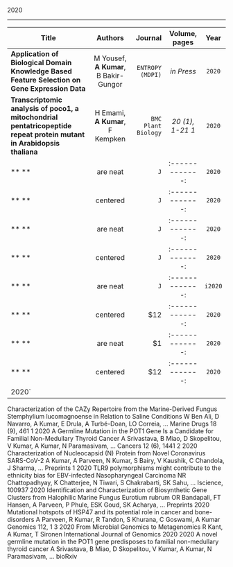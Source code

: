2020

-------------------------------------------------------------------
| **Title**   | **Authors**        | **Journal**  | **Volume, pages**         | **Year**|   
| ------------- |:-------------:| -----:|:-------------:|:-------------:|
| **Application of Biological Domain Knowledge Based Feature Selection on Gene Expression Data** | M Yousef, **A Kumar**, B Bakir-Gungor | `ENTROPY (MDPI)` |*in Press*|`2020`|
| **Transcriptomic analysis of poco1, a mitochondrial pentatricopeptide repeat protein mutant in Arabidopsis thaliana**   | H Emami, **A Kumar**, F Kempken    | `BMC Plant Biology` |*20 (1), 1-21 1*|`2020`|
| ** **| are neat      |   `J`|:-------------:|`2020`|
| ** **    | centered      |   `J`|:-------------:|`2020`|
| ** ** | are neat      |    `J` |:-------------:|`2020`|
| ** **     | centered      |   `J` |:-------------:|`2020`|
| ** ** | are neat      |    `J` |:-------------:|`i2020`|
| ** **     | centered      |   $12 |:-------------:|`2020`|
| ** ** | are neat      |    $1 |:-------------:|`2020`|
| ** **     | centered      |   $12 |:-------------:|`2020`|
2020`|





Characterization of the CAZy Repertoire from the Marine-Derived Fungus Stemphylium lucomagnoense in Relation to Saline Conditions
W Ben Ali, D Navarro, A Kumar, E Drula, A Turbé-Doan, LO Correia, ...
Marine Drugs 18 (9), 461
	1	2020
A Germline Mutation in the POT1 Gene Is a Candidate for Familial Non-Medullary Thyroid Cancer
A Srivastava, B Miao, D Skopelitou, V Kumar, A Kumar, N Paramasivam, ...
Cancers 12 (6), 1441
	2	2020
Characterization of Nucleocapsid (N) Protein from Novel Coronavirus SARS-CoV-2
A Kumar, A Parveen, N Kumar, S Bairy, V Kaushik, C Chandola, J Sharma, ...
Preprints
	1	2020
TLR9 polymorphisms might contribute to the ethnicity bias for EBV-infected Nasopharyngeal Carcinoma
NR Chattopadhyay, K Chatterjee, N Tiwari, S Chakrabarti, SK Sahu, ...
Iscience, 100937
		2020
Identification and Characterization of Biosynthetic Gene Clusters from Halophilic Marine Fungus Eurotium rubrum
OR Bandapali, FT Hansen, A Parveen, P Phule, ESK Goud, SK Acharya, ...
Preprints
		2020
Mutational hotspots of HSP47 and its potential role in cancer and bone-disorders
A Parveen, R Kumar, R Tandon, S Khurana, C Goswami, A Kumar
Genomics 112, 1
	3	2020
From Microbial Genomics to Metagenomics
R Kant, A Kumar, T Sironen
International Journal of Genomics 2020
		2020
A novel germline mutation in the POT1 gene predisposes to familial non-medullary thyroid cancer
A Srivastava, B Miao, D Skopelitou, V Kumar, A Kumar, N Paramasivam, ...
bioRxiv
